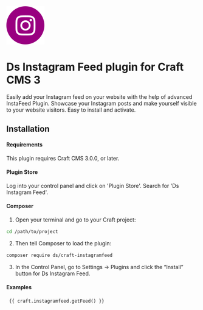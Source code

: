 <img src="src/icon.svg" alt="icon" width="100" height="100">

# Ds Instagram Feed plugin for Craft CMS 3

Easily add your Instagram feed on your website with the help of advanced  InstaFeed Plugin. Showcase your Instagram posts and make yourself visible to your website visitors. Easy to install and activate. 

## Installation

#### Requirements

This plugin requires Craft CMS 3.0.0, or later.

#### Plugin Store

Log into your control panel and click on 'Plugin Store'. Search for 'Ds Instagram Feed'.

#### Composer

1. Open your terminal and go to your Craft project:

```bash
cd /path/to/project
```

2. Then tell Composer to load the plugin:

```bash
composer require ds/craft-instagramfeed
```

3. In the Control Panel, go to Settings → Plugins and click the “Install” button for Ds Instagram Feed.

#### Examples

```twig
 {{ craft.instagramfeed.getFeed() }}
```
